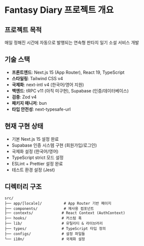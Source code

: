 # Fantasy Diary 프로젝트 개요

## 프로젝트 목적
매일 정해진 시간에 자동으로 발행되는 연속형 판타지 일기 소설 서비스 개발

## 기술 스택
- **프론트엔드**: Next.js 15 (App Router), React 19, TypeScript
- **스타일링**: Tailwind CSS v4
- **국제화**: next-intl v4 (한국어/영어 지원)
- **백엔드**: tRPC v11 (아직 미구현), Supabase (인증/데이터베이스)
- **검증**: Zod v4
- **패키지 매니저**: bun
- **타입 안전성**: next-typesafe-url

## 현재 구현 상태
- 기본 Next.js 15 설정 완료
- Supabase 인증 시스템 구현 (회원가입/로그인)
- 국제화 설정 (한국어/영어)
- TypeScript strict 모드 설정
- ESLint + Prettier 설정 완료
- 테스트 환경 설정 (Jest)

## 디렉터리 구조
```
src/
├── app/[locale]/          # App Router 기반 페이지
├── components/            # 재사용 컴포넌트
├── contexts/             # React Context (AuthContext)
├── hooks/                # 커스텀 훅
├── lib/                  # 유틸리티 & 라이브러리
├── types/                # TypeScript 타입 정의
├── configs/              # 설정 파일들
└── i18n/                 # 국제화 설정
```